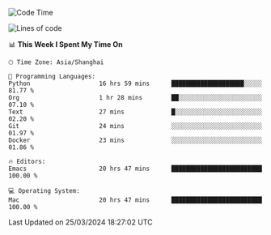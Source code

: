 <!--START_SECTION:waka-->
![Code Time](http://img.shields.io/badge/Code%20Time-1%2C875%20hrs%201%20min-blue)

![Lines of code](https://img.shields.io/badge/From%20Hello%20World%20I%27ve%20Written-292.3%20thousand%20lines%20of%20code-blue)

📊 **This Week I Spent My Time On** 

```text
🕑︎ Time Zone: Asia/Shanghai

💬 Programming Languages: 
Python                   16 hrs 59 mins      ████████████████████░░░░░   81.77 % 
Org                      1 hr 28 mins        ██░░░░░░░░░░░░░░░░░░░░░░░   07.10 % 
Text                     27 mins             █░░░░░░░░░░░░░░░░░░░░░░░░   02.20 % 
Git                      24 mins             ░░░░░░░░░░░░░░░░░░░░░░░░░   01.97 % 
Docker                   23 mins             ░░░░░░░░░░░░░░░░░░░░░░░░░   01.86 % 

🔥 Editors: 
Emacs                    20 hrs 47 mins      █████████████████████████   100.00 % 

💻 Operating System: 
Mac                      20 hrs 47 mins      █████████████████████████   100.00 % 
```


 Last Updated on 25/03/2024 18:27:02 UTC
<!--END_SECTION:waka-->
